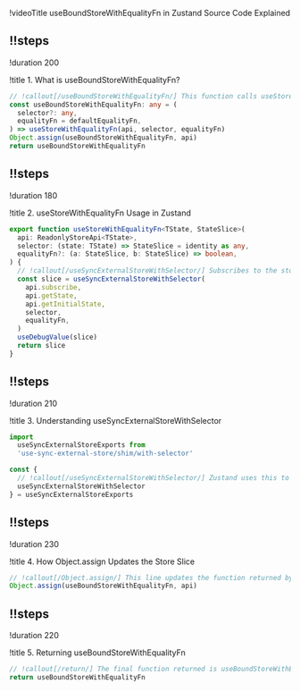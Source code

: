 !videoTitle useBoundStoreWithEqualityFn in Zustand Source Code Explained

## !!steps

!duration 200

!title 1. What is useBoundStoreWithEqualityFn?

```ts ! zustand/src/traditional.ts
// !callout[/useBoundStoreWithEqualityFn/] This function calls useStoreWithEqualityFn and binds the returned slice to the api.
const useBoundStoreWithEqualityFn: any = (
  selector?: any,
  equalityFn = defaultEqualityFn,
) => useStoreWithEqualityFn(api, selector, equalityFn)
Object.assign(useBoundStoreWithEqualityFn, api)
return useBoundStoreWithEqualityFn
```

## !!steps

!duration 180

!title 2. useStoreWithEqualityFn Usage in Zustand

```ts ! zustand/src/traditional.ts
export function useStoreWithEqualityFn<TState, StateSlice>(
  api: ReadonlyStoreApi<TState>,
  selector: (state: TState) => StateSlice = identity as any,
  equalityFn?: (a: StateSlice, b: StateSlice) => boolean,
) {
  // !callout[/useSyncExternalStoreWithSelector/] Subscribes to the store and applies the selector and equality function for optimized state selection.
  const slice = useSyncExternalStoreWithSelector(
    api.subscribe,
    api.getState,
    api.getInitialState,
    selector,
    equalityFn,
  )
  useDebugValue(slice)
  return slice
}
```

## !!steps

!duration 210

!title 3. Understanding useSyncExternalStoreWithSelector

```ts ! zustand/src/traditional.ts
import 
  useSyncExternalStoreExports from 
  'use-sync-external-store/shim/with-selector'

const {
  // !callout[/useSyncExternalStoreWithSelector/] Zustand uses this to subscribe to external store changes and apply a selector function to the store state. 
  useSyncExternalStoreWithSelector 
} = useSyncExternalStoreExports
```

## !!steps

!duration 230

!title 4. How Object.assign Updates the Store Slice

```ts ! zustand/src/traditional.ts
// !callout[/Object.assign/] This line updates the function returned by useBoundStoreWithEqualityFn with the Zustand store API, allowing access to the store's methods.
Object.assign(useBoundStoreWithEqualityFn, api)
```

## !!steps

!duration 220

!title 5. Returning useBoundStoreWithEqualityFn

```ts ! zustand/src/traditional.ts
// !callout[/return/] The final function returned is useBoundStoreWithEqualityFn, which includes the Zustand store API and the selected slice of state.
return useBoundStoreWithEqualityFn
```